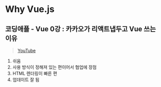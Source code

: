 # Why Vue.js

## 코딩애플 - Vue 0강 : 카카오가 리액트냅두고 Vue 쓰는 이유

> [YouTube](https://www.youtube.com/watch?v=-tVaahsXpwk)

1. 쉬움
2. 사용 방식이 정해져 있는 편이어서 협업에 장점
3. HTML 렌더링이 빠른 편
4. 업데이트 잘 됨
